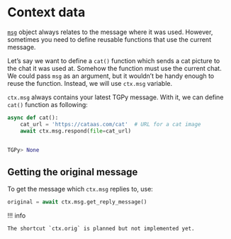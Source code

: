 # Context data

[`msg`](../reference/builtins.md#telethon-objects) object always relates to the message where it was used. However,
sometimes you need to define reusable functions that use the current message.

Let’s say we want to define a `cat()` function which sends a cat picture to the chat it was used at. Somehow the
function must use the current chat. We could pass `msg` as an argument, but it wouldn’t be handy enough to reuse the
function. Instead, we will use `ctx.msg` variable.

`ctx.msg` always contains your latest TGPy message. With it, we can define `cat()` function as following:

```python
async def cat():
    cat_url = 'https://cataas.com/cat'  # URL for a cat image
    await ctx.msg.respond(file=cat_url)


TGPy> None
```

## Getting the original message

To get the message which `ctx.msg` replies to, use:

```python
original = await ctx.msg.get_reply_message()
```

!!! info
    
    The shortcut `ctx.orig` is planned but not implemented yet.

